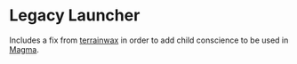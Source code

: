 # Legacy Launcher

Includes a fix from [terrainwax](https://github.com/terrainwax/LegacyLauncher) in order to add child conscience to be used in [Magma](https://github.com/Magmafoundation/Magma).